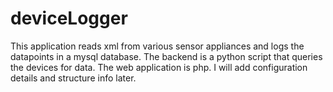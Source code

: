 deviceLogger
============
This application reads xml from various sensor appliances and logs the datapoints in a mysql database.  The backend is a python script that queries the devices for data.  The web application is php.  I will add configuration details and structure info later.
